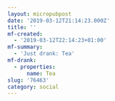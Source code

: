 ```yaml
---
layout: micropubpost
date: '2019-03-12T21:14:23.000Z'
title: ''
mf-created:
  - '2019-03-12T22:14:23+01:00'
mf-summary:
  - 'Just drank: Tea'
mf-drank:
  - properties:
      name: Tea
slug: '76463'
category: social
---
```

